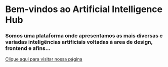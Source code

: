# Bem-vindos ao Artificial Intelligence Hub

### Somos uma plataforma onde apresentamos as mais diversas e variadas inteligências artificiais voltadas à area de design, frontend e afins...

<a href="https://brucedicksonn.github.io/ArtificialIntelligenceHub/" target="_blank">Clique aqui para visitar nossa página</a>
